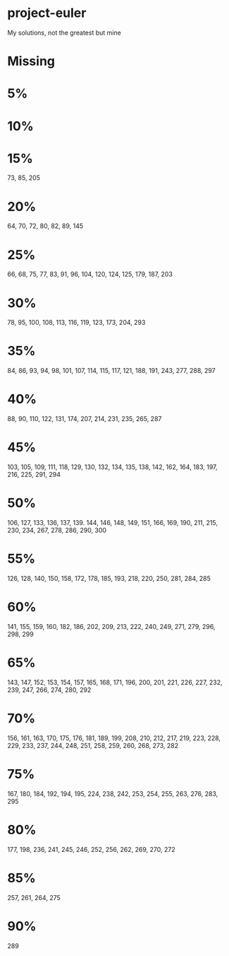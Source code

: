 # project-euler

My solutions, not the greatest but mine

# Missing

# 5%

# 10%

# 15%

73, 85, 205

# 20%

64, 70, 72, 80, 82, 89, 145

# 25%

66, 68, 75, 77, 83, 91, 96, 104, 120, 124, 125, 179, 187, 203

# 30%

78, 95, 100, 108, 113, 116, 119, 123, 173, 204, 293

# 35%

84, 86, 93, 94, 98, 101, 107, 114, 115, 117, 121, 188, 191, 243, 277, 288, 297

# 40%

88, 90, 110, 122, 131, 174, 207, 214, 231, 235, 265, 287

# 45%

103, 105, 109, 111, 118, 129, 130, 132, 134, 135, 138, 142, 162, 164, 183, 197, 216, 225, 291, 294

# 50%

106, 127, 133, 136, 137, 139. 144, 146, 148, 149, 151, 166, 169, 190, 211, 215, 230, 234, 267, 278, 286, 290, 300

# 55%

126, 128, 140, 150, 158, 172, 178, 185, 193, 218, 220, 250, 281, 284, 285

# 60%

141, 155, 159, 160, 182, 186, 202, 209, 213, 222, 240, 249, 271, 279, 296, 298, 299

# 65%

143, 147, 152, 153, 154, 157, 165, 168, 171, 196, 200, 201, 221, 226, 227, 232, 239, 247, 266, 274, 280, 292

# 70%

156, 161, 163, 170, 175, 176, 181, 189, 199, 208, 210, 212, 217, 219, 223, 228, 229, 233, 237, 244, 248, 251, 258, 259,
260, 268, 273, 282

# 75%

167, 180, 184, 192, 194, 195, 224, 238, 242, 253, 254, 255, 263, 276, 283, 295

# 80%

177, 198, 236, 241, 245, 246, 252, 256, 262, 269, 270, 272

# 85%

257, 261, 264, 275

# 90%

289
